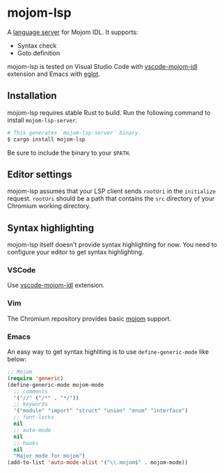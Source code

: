 # mojom-lsp

A [language server](https://microsoft.github.io/language-server-protocol/specification) for Mojom IDL. It supports:

- Syntax check
- Goto definition

mojom-lsp is tested on Visual Studio Code with [vscode-mojom-idl](../vscode-mojom-idl) extension and Emacs with [eglot](https://github.com/joaotavora/eglot).

## Installation

mojom-lsp requires stable Rust to build. Run the following command to install `mojom-lsp-server`.

```sh
# This generates `mojom-lsp-server` binary.
$ cargo install mojom-lsp
```

Be sure to include the binary to your `$PATH`.

## Editor settings

mojom-lsp assumes that your LSP client sends `rootUri` in the `initialize` request. `rootUri` should be a path that contains the `src` directory of your Chromium working directory.

## Syntax highlighting

mojom-lsp itself doesn't provide syntax highlighting for now. You need to configure your editor to get syntax highlighting.

### VSCode

Use [vscode-mojom-idl](../vscode-mojom-idl) extension.

### Vim

The Chromium repository provides basic [mojom](https://chromium.googlesource.com/chromium/src.git/+/refs/heads/master/tools/vim/mojom/) support.

### Emacs

An easy way to get syntax highliting is to use `define-generic-mode` like below:

```lisp
;; Mojom
(require 'generic)
(define-generic-mode mojom-mode
  ;; comments
  '("//" ("/*" . "*/"))
  ;; keywords
  '("module" "import" "struct" "union" "enum" "interface")
  ;; font-locks
  nil
  ;; auto-mode
  nil
  ;; hooks
  nil
  "Major mode for mojom")
(add-to-list 'auto-mode-alist '("\\.mojom$" . mojom-mode))
```
